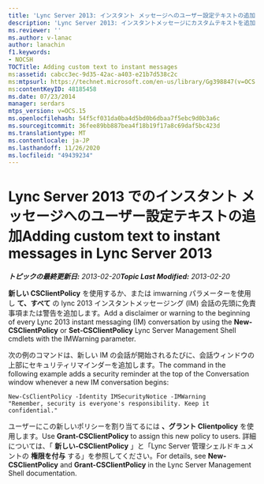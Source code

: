 ```yaml
---
title: 'Lync Server 2013: インスタント メッセージへのユーザー設定テキストの追加'
description: 'Lync Server 2013: インスタントメッセージにカスタムテキストを追加します。'
ms.reviewer: ''
ms.author: v-lanac
author: lanachin
f1.keywords:
- NOCSH
TOCTitle: Adding custom text to instant messages
ms:assetid: cabcc3ec-9d35-42ac-a403-e21b7d538c2c
ms:mtpsurl: https://technet.microsoft.com/en-us/library/Gg398847(v=OCS.15)
ms:contentKeyID: 48185458
ms.date: 07/23/2014
manager: serdars
mtps_version: v=OCS.15
ms.openlocfilehash: 54f5cf031da0ba4d5bd0b6dbaa7f5ebc9d0b3a6c
ms.sourcegitcommit: 36fee89bb887bea4f18b19f17a8c69daf5bc423d
ms.translationtype: MT
ms.contentlocale: ja-JP
ms.lasthandoff: 11/26/2020
ms.locfileid: "49439234"
---
```

# <a name="adding-custom-text-to-instant-messages-in-lync-server-2013"></a><span data-ttu-id="42e90-103">Lync Server 2013 でのインスタント メッセージへのユーザー設定テキストの追加</span><span class="sxs-lookup"><span data-stu-id="42e90-103">Adding custom text to instant messages in Lync Server 2013</span></span>

<div data-xmlns="http://www.w3.org/1999/xhtml">

<div class="topic" data-xmlns="http://www.w3.org/1999/xhtml" data-msxsl="urn:schemas-microsoft-com:xslt" data-cs="https://msdn.microsoft.com/">

<div data-asp="https://msdn2.microsoft.com/asp">



</div>

<div id="mainSection">

<div id="mainBody"><span data-ttu-id="42e90-104">

<span> </span></span><span class="sxs-lookup"><span data-stu-id="42e90-104">

<span> </span></span></span>

<span data-ttu-id="42e90-105">_**トピックの最終更新日:** 2013-02-20_</span><span class="sxs-lookup"><span data-stu-id="42e90-105">_**Topic Last Modified:** 2013-02-20_</span></span>

<span data-ttu-id="42e90-106">**新しい CSClientPolicy** を使用するか、または imwarning パラメーターを使用し **て、すべて** の lync 2013 インスタントメッセージング (IM) 会話の先頭に免責事項または警告を追加します。</span><span class="sxs-lookup"><span data-stu-id="42e90-106">Add a disclaimer or warning to the beginning of every Lync 2013 instant messaging (IM) conversation by using the **New-CSClientPolicy** or **Set-CSClientPolicy** Lync Server Management Shell cmdlets with the IMWarning parameter.</span></span>

<span data-ttu-id="42e90-107">次の例のコマンドは、新しい IM の会話が開始されるたびに、会話ウィンドウの上部にセキュリティリマインダーを追加します。</span><span class="sxs-lookup"><span data-stu-id="42e90-107">The command in the following example adds a security reminder at the top of the Conversation window whenever a new IM conversation begins:</span></span>

    New-CsClientPolicy -Identity IMSecurityNotice -IMWarning 
    "Remember, security is everyone's responsibility. Keep it confidential."

<span data-ttu-id="42e90-108">ユーザーにこの新しいポリシーを割り当てるには **、グラント Clientpolicy** を使用します。</span><span class="sxs-lookup"><span data-stu-id="42e90-108">Use **Grant-CSClientPolicy** to assign this new policy to users.</span></span> <span data-ttu-id="42e90-109">詳細については、「 **新しい-CSClientPolicy** 」と「Lync Server 管理シェルドキュメントの **権限を付与** する」を参照してください。</span><span class="sxs-lookup"><span data-stu-id="42e90-109">For details, see **New-CSClientPolicy** and **Grant-CSClientPolicy** in the Lync Server Management Shell documentation.</span></span>

<span data-ttu-id="42e90-110"></div>

<span> </span>

</div>

</div>

</span><span class="sxs-lookup"><span data-stu-id="42e90-110"></div>

<span> </span>

</div>

</div>

</span></span></div>


